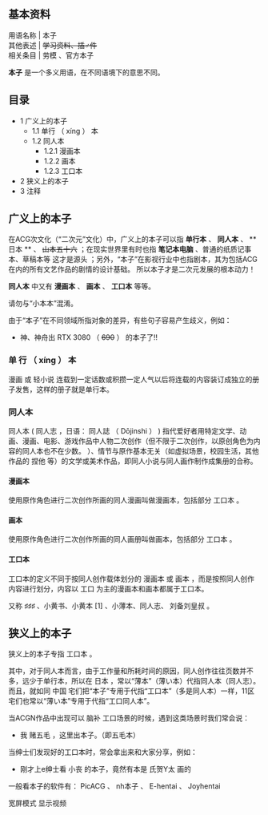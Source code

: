 **基本资料**  
---  
用语名称  |  本子   
其他表述  |  ~~学习资料、插♂件~~  
相关条目  |  劳模  、官方本子   
  
**本子** 是一个多义用语，在不同语境下的意思不同。

##  目录

  * 1  广义上的本子 
    * 1.1  单行  （  xíng  ）  本 
    * 1.2  同人本 
      * 1.2.1  漫画本 
      * 1.2.2  画本 
      * 1.2.3  工口本 
  * 2  狭义上的本子 
  * 3  注释 

##  广义上的本子

在ACG次文化（“二次元”文化）中，广义上的本子可以指 **单行本** 、 **同人本** 、 ** 日本  ** 、 ~~山本五十六~~
；在现实世界里有时也指 **笔记本电脑** 、普通的纸质记事本、草稿本等  这才是源头
；另外，“本子”在影视行业中也指剧本，其为包括ACG在内的所有文艺作品的剧情的设计基础。  所以本子才是二次元发展的根本动力！

**同人本** 中又有 **漫画本** 、 **画本** 、 **工口本** 等等。

请勿与“小本本”混淆。

由于“本子”在不同领域所指对象的差异，有些句子容易产生歧义，例如：

  * 神、神舟出  RTX  3080  （  ~~690~~ ）  的本子了!! 

###  单  行  （  xíng  ）  本

漫画  或  轻小说  连载到一定话数或积攒一定人气以后将连载的内容装订成独立的册子发售，这样的册子就是单行本。

###  同人本

同人本 (  同人志  ，日语：  同人誌  （  Dōjinshi  ）  )
指代爱好者用特定文学、动画、漫画、电影、游戏作品中人物二次创作（但不限于二次创作，以原创角色为内容的同人本也不在少数。
）、情节与原作基本无关（如虚拟场景，校园生活，其他作品的  捏他  等）的文学或美术作品，即同人小说与同人画作制作成集册的合称。

####  漫画本

使用原作角色进行二次创作所画的同人漫画叫做漫画本，包括部分  工口本  。

####  画本

使用原作角色进行二次创作所画的同人画册叫做画本，包括部分  工口本  。

####  工口本

工口本的定义不同于按同人创作载体划分的  漫画本  或  画本  ，而是按照同人创作内容进行划分，内容以  工口  为主的漫画本和画本都属于工口本。

又称  ♯♯♯  、小黄书、小黄本  [1]  、小薄本、同人志、  刘备刘皇叔  。

##  狭义上的本子

狭义上的本子专指  工口本  。

其中，对于同人本而言，由于工作量和所耗时间的原因，同人创作往往页数并不多，远少于单行本，所以在  日本
，常以“薄本”（薄い本）代指同人本（同人志）。而且，就如同  中国
宅们把“本子”专用于代指“工口本”（多是同人本）一样，11区宅们也常以“薄い本”专用于代指“工口同人本”。

当ACGN作品中出现可以  脑补  工口场景的时候，遇到这类场景时我们常会说：

  * 我  赌五毛  ，这里出本子。（即五毛本） 

当绅士们发现好的工口本时，常会拿出来和大家分享，例如：

  * 刚才上e绅士看  小丧  的本子，竟然有本是  氏贺Y太  画的 

一般看本子的软件有：  PicACG  、  nh本子  、  E-hentai  、  Joyhentai

宽屏模式  显示视频